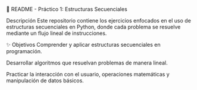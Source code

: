 📌 README - Práctico 1: Estructuras Secuenciales

Descripción
Este repositorio contiene los ejercicios enfocados en el uso de estructuras secuenciales en Python, donde cada problema se resuelve mediante un flujo lineal de instrucciones.

✨ Objetivos
Comprender y aplicar estructuras secuenciales en programación.

Desarrollar algoritmos que resuelvan problemas de manera lineal.

Practicar la interacción con el usuario, operaciones matemáticas y manipulación de datos básicos.